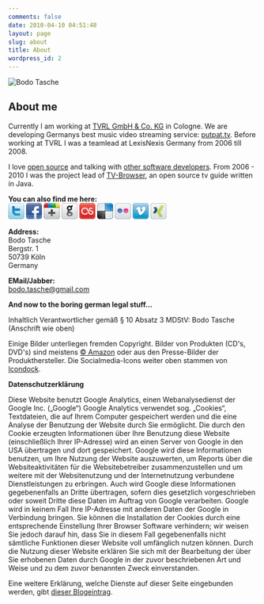 ```yaml
---
comments: false
date: 2010-04-10 04:51:48
layout: page
slug: about
title: About
wordpress_id: 2
---
```


![Bodo Tasche](http://blog.wannawork.de/wp-content/uploads/bodotasche.jpg)

## About me

Currently I am working at [TVRL GmbH & Co. KG](http://www.tvrl.net/) in
Cologne. We are developing Germanys best music video streaming service:
[putpat.tv](http://www.putpat.tv). Before working at TVRL I was a teamlead at
LexisNexis Germany from 2006 till 2008.

I love [open source](https://github.com/bitboxer) and talking with [other
software developers](http://www.nerdhub.de). From 2006 - 2010 I was the project
lead of [TV-Browser](http://www.tvbrowser.org), an open source tv guide written
in Java.

**You can also find me here:**    
[![twitter](/images/networks/twitter.png)](http://www.twitter.com/bitboxer)
[![facebook](/images/networks/facebook.png)](http://www.facebook.com/bodo.tasche)
[![twitter](/images/networks/google-plus.png)](https://plus.google.com/101528428752089524401)
[![twitter](/images/networks/github.png)](http://www.github.com/bitboxer)
[![last.fm](/images/networks/lastfm.png)](http://www.last.fm/user/bodot)
[![delicious](/images/networks/delicious.png)](http://delicious.com/bodum)
[![flickr](/images/networks/flickr.png)](http://www.flickr.com/photos/wannawork/)
[![vimeo](/images/networks/vimeo.png)](http://vimeo.com/user562458)
[![xind](/images/networks/xing.png)](https://www.xing.com/profile/Bodo_Tasche)

**Address:**  
Bodo Tasche  
Bergstr. 1  
50739 Köln  
Germany

**EMail/Jabber:**  
bodo.tasche@gmail.com

**And now to the boring german legal stuff...**

Inhaltlich Verantwortlicher gemäß § 10 Absatz 3 MDStV: Bodo Tasche (Anschrift
wie oben)

Einige Bilder unterliegen fremden Copyright. Bilder von Produkten (CD's, DVD's)
sind meistens [© Amazon](http://amazon.de/) oder aus den Presse-Bilder der
Produkthersteller. Die Socialmedia-Icons weiter oben stammen von
[Icondock](http://www.icondock.com).

**Datenschutzerklärung**

Diese Website benutzt Google Analytics, einen Webanalysedienst der Google Inc.
(„Google“) Google Analytics verwendet sog. „Cookies“, Textdateien, die auf
Ihrem Computer gespeichert werden und die eine Analyse der Benutzung der
Website durch Sie ermöglicht. Die durch den Cookie erzeugten Informationen über
Ihre Benutzung diese Website (einschließlich Ihrer IP-Adresse) wird an einen
Server von Google in den USA übertragen und dort gespeichert. Google wird diese
Informationen benutzen, um Ihre Nutzung der Website auszuwerten, um Reports
über die Websiteaktivitäten für die Websitebetreiber zusammenzustellen und um
weitere mit der Websitenutzung und der Internetnutzung verbundene
Dienstleistungen zu erbringen. Auch wird Google diese Informationen
gegebenenfalls an Dritte übertragen, sofern dies gesetzlich vorgeschrieben oder
soweit Dritte diese Daten im Auftrag von Google verarbeiten. Google wird in
keinem Fall Ihre IP-Adresse mit anderen Daten der Google in Verbindung bringen.
Sie können die Installation der Cookies durch eine entsprechende Einstellung
Ihrer Browser Software verhindern; wir weisen Sie jedoch darauf hin, dass Sie
in diesem Fall gegebenenfalls nicht sämtliche Funktionen dieser Website voll
umfänglich nutzen können. Durch die Nutzung dieser Website erklären Sie sich
mit der Bearbeitung der über Sie erhobenen Daten durch Google in der zuvor
beschriebenen Art und Weise und zu dem zuvor benannten Zweck einverstanden.

Eine weitere Erklärung, welche Dienste auf dieser Seite eingebunden werden,
gibt [dieser Blogeintrag](http://blog.wannawork.de/2009/02/10/privatsphare-in-meinem-blog/).

